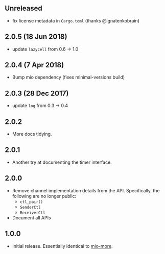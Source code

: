 ## Unreleased

- fix license metadata in `Cargo.toml` (thanks @ignatenkobrain)

## 2.0.5 (18 Jun 2018)

- update `lazycell` from 0.6 -> 1.0

## 2.0.4 (7 Apr 2018)

- Bump mio dependency (fixes minimal-versions build)

## 2.0.3 (28 Dec 2017)

- update `log` from 0.3 -> 0.4

## 2.0.2

- More docs tidying.

## 2.0.1

- Another try at documenting the timer interface.

## 2.0.0

- Remove channel implementation details from the API. Specifically, the
  following are no longer public:
  - `ctl_pair()`
  - `SenderCtl`
  - `ReceiverCtl`
- Document all APIs

## 1.0.0

- Initial release. Essentially identical to
  [mio-more](https://github.com/carllerche/mio-more).
